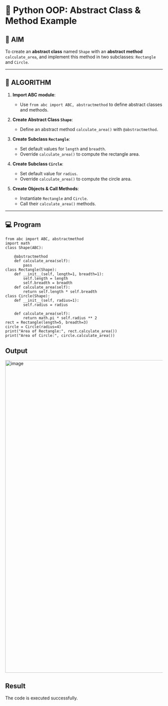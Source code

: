 # 🐍 Python OOP: Abstract Class & Method Example

## 🎯 AIM

To create an **abstract class** named `Shape` with an **abstract method** `calculate_area`, and implement this method in two subclasses: `Rectangle` and `Circle`.

---

## 🧠 ALGORITHM

1. **Import ABC module**:
   - Use `from abc import ABC, abstractmethod` to define abstract classes and methods.

2. **Create Abstract Class `Shape`**:
   - Define an abstract method `calculate_area()` with `@abstractmethod`.

3. **Create Subclass `Rectangle`**:
   - Set default values for `length` and `breadth`.
   - Override `calculate_area()` to compute the rectangle area.

4. **Create Subclass `Circle`**:
   - Set default value for `radius`.
   - Override `calculate_area()` to compute the circle area.

5. **Create Objects & Call Methods**:
   - Instantiate `Rectangle` and `Circle`.
   - Call their `calculate_area()` methods.

---

## 💻 Program
```
from abc import ABC, abstractmethod
import math
class Shape(ABC):
    
    @abstractmethod
    def calculate_area(self):
        pass
class Rectangle(Shape):
    def __init__(self, length=1, breadth=1):
        self.length = length
        self.breadth = breadth
    def calculate_area(self):
        return self.length * self.breadth
class Circle(Shape):
    def __init__(self, radius=1):
        self.radius = radius
    
    def calculate_area(self):
        return math.pi * self.radius ** 2
rect = Rectangle(length=5, breadth=3)
circle = Circle(radius=4)
print("Area of Rectangle:", rect.calculate_area())
print("Area of Circle:", circle.calculate_area())
```
## Output
<img width="1532" height="996" alt="image" src="https://github.com/user-attachments/assets/b71b4302-0b82-460a-a535-bb257ed3c085" />

## Result
The code is executed successfully.
